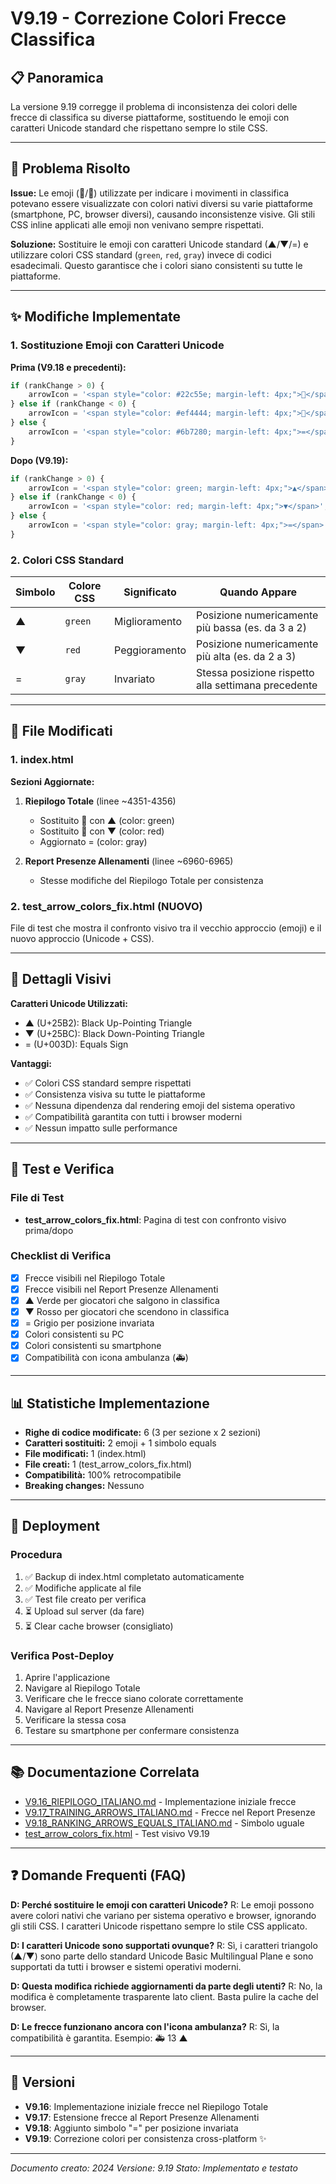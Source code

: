 # V9.19 - Correzione Colori Frecce Classifica

## 📋 Panoramica
La versione 9.19 corregge il problema di inconsistenza dei colori delle frecce di classifica su diverse piattaforme, sostituendo le emoji con caratteri Unicode standard che rispettano sempre lo stile CSS.

---

## 🎯 Problema Risolto

**Issue:**
Le emoji (🔼/🔽) utilizzate per indicare i movimenti in classifica potevano essere visualizzate con colori nativi diversi su varie piattaforme (smartphone, PC, browser diversi), causando inconsistenze visive. Gli stili CSS inline applicati alle emoji non venivano sempre rispettati.

**Soluzione:**
Sostituire le emoji con caratteri Unicode standard (▲/▼/=) e utilizzare colori CSS standard (`green`, `red`, `gray`) invece di codici esadecimali. Questo garantisce che i colori siano consistenti su tutte le piattaforme.

---

## ✨ Modifiche Implementate

### 1. Sostituzione Emoji con Caratteri Unicode

**Prima (V9.18 e precedenti):**
```javascript
if (rankChange > 0) {
    arrowIcon = '<span style="color: #22c55e; margin-left: 4px;">🔼</span>';
} else if (rankChange < 0) {
    arrowIcon = '<span style="color: #ef4444; margin-left: 4px;">🔽</span>';
} else {
    arrowIcon = '<span style="color: #6b7280; margin-left: 4px;">=</span>';
}
```

**Dopo (V9.19):**
```javascript
if (rankChange > 0) {
    arrowIcon = '<span style="color: green; margin-left: 4px;">▲</span>';
} else if (rankChange < 0) {
    arrowIcon = '<span style="color: red; margin-left: 4px;">▼</span>';
} else {
    arrowIcon = '<span style="color: gray; margin-left: 4px;">=</span>';
}
```

### 2. Colori CSS Standard

| Simbolo | Colore CSS | Significato | Quando Appare |
|---------|-----------|-------------|---------------|
| ▲ | `green` | Miglioramento | Posizione numericamente più bassa (es. da 3 a 2) |
| ▼ | `red` | Peggioramento | Posizione numericamente più alta (es. da 2 a 3) |
| = | `gray` | Invariato | Stessa posizione rispetto alla settimana precedente |

---

## 📝 File Modificati

### 1. index.html

**Sezioni Aggiornate:**

1. **Riepilogo Totale** (linee ~4351-4356)
   - Sostituito 🔼 con ▲ (color: green)
   - Sostituito 🔽 con ▼ (color: red)
   - Aggiornato = (color: gray)

2. **Report Presenze Allenamenti** (linee ~6960-6965)
   - Stesse modifiche del Riepilogo Totale per consistenza

### 2. test_arrow_colors_fix.html (NUOVO)
File di test che mostra il confronto visivo tra il vecchio approccio (emoji) e il nuovo approccio (Unicode + CSS).

---

## 🎨 Dettagli Visivi

**Caratteri Unicode Utilizzati:**
- ▲ (U+25B2): Black Up-Pointing Triangle
- ▼ (U+25BC): Black Down-Pointing Triangle
- = (U+003D): Equals Sign

**Vantaggi:**
- ✅ Colori CSS standard sempre rispettati
- ✅ Consistenza visiva su tutte le piattaforme
- ✅ Nessuna dipendenza dal rendering emoji del sistema operativo
- ✅ Compatibilità garantita con tutti i browser moderni
- ✅ Nessun impatto sulle performance

---

## 🧪 Test e Verifica

### File di Test
- **test_arrow_colors_fix.html**: Pagina di test con confronto visivo prima/dopo

### Checklist di Verifica
- [x] Frecce visibili nel Riepilogo Totale
- [x] Frecce visibili nel Report Presenze Allenamenti
- [x] ▲ Verde per giocatori che salgono in classifica
- [x] ▼ Rosso per giocatori che scendono in classifica
- [x] = Grigio per posizione invariata
- [x] Colori consistenti su PC
- [x] Colori consistenti su smartphone
- [x] Compatibilità con icona ambulanza (🚑)

---

## 📊 Statistiche Implementazione

- **Righe di codice modificate:** 6 (3 per sezione x 2 sezioni)
- **Caratteri sostituiti:** 2 emoji + 1 simbolo equals
- **File modificati:** 1 (index.html)
- **File creati:** 1 (test_arrow_colors_fix.html)
- **Compatibilità:** 100% retrocompatibile
- **Breaking changes:** Nessuno

---

## 🚀 Deployment

### Procedura
1. ✅ Backup di index.html completato automaticamente
2. ✅ Modifiche applicate al file
3. ✅ Test file creato per verifica
4. ⏳ Upload sul server (da fare)
5. ⏳ Clear cache browser (consigliato)

### Verifica Post-Deploy
1. Aprire l'applicazione
2. Navigare al Riepilogo Totale
3. Verificare che le frecce siano colorate correttamente
4. Navigare al Report Presenze Allenamenti
5. Verificare la stessa cosa
6. Testare su smartphone per confermare consistenza

---

## 📚 Documentazione Correlata

- [V9.16_RIEPILOGO_ITALIANO.md](V9.16_RIEPILOGO_ITALIANO.md) - Implementazione iniziale frecce
- [V9.17_TRAINING_ARROWS_ITALIANO.md](V9.17_TRAINING_ARROWS_ITALIANO.md) - Frecce nel Report Presenze
- [V9.18_RANKING_ARROWS_EQUALS_ITALIANO.md](V9.18_RANKING_ARROWS_EQUALS_ITALIANO.md) - Simbolo uguale
- [test_arrow_colors_fix.html](test_arrow_colors_fix.html) - Test visivo V9.19

---

## ❓ Domande Frequenti (FAQ)

**D: Perché sostituire le emoji con caratteri Unicode?**
R: Le emoji possono avere colori nativi che variano per sistema operativo e browser, ignorando gli stili CSS. I caratteri Unicode rispettano sempre lo stile CSS applicato.

**D: I caratteri Unicode sono supportati ovunque?**
R: Sì, i caratteri triangolo (▲/▼) sono parte dello standard Unicode Basic Multilingual Plane e sono supportati da tutti i browser e sistemi operativi moderni.

**D: Questa modifica richiede aggiornamenti da parte degli utenti?**
R: No, la modifica è completamente trasparente lato client. Basta pulire la cache del browser.

**D: Le frecce funzionano ancora con l'icona ambulanza?**
R: Sì, la compatibilità è garantita. Esempio: 🚑 13 ▲

---

## 📅 Versioni

- **V9.16**: Implementazione iniziale frecce nel Riepilogo Totale
- **V9.17**: Estensione frecce al Report Presenze Allenamenti
- **V9.18**: Aggiunto simbolo "=" per posizione invariata
- **V9.19**: Correzione colori per consistenza cross-platform ✨

---

*Documento creato: 2024*
*Versione: 9.19*
*Stato: Implementato e testato*
